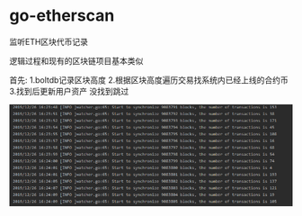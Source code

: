 # go-etherscan
监听ETH区块代币记录

逻辑过程和现有的区块链项目基本类似

首先:
1.boltdb记录区块高度
2.根据区块高度遍历交易找系统内已经上线的合约币
3.找到后更新用户资产 没找到跳过

![图片说明1](https://github.com/a6910438/go-etherscan/blob/master/1.png)
